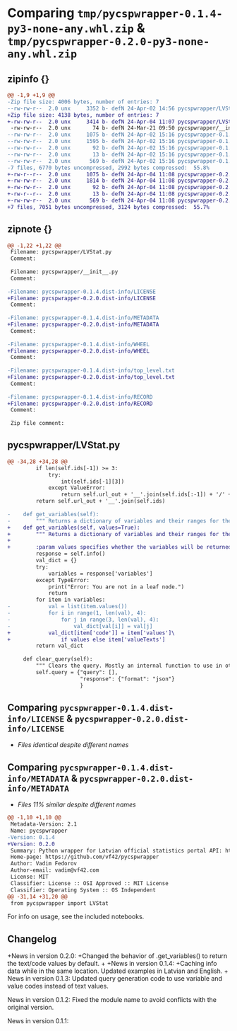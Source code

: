 # Comparing `tmp/pycspwrapper-0.1.4-py3-none-any.whl.zip` & `tmp/pycspwrapper-0.2.0-py3-none-any.whl.zip`

## zipinfo {}

```diff
@@ -1,9 +1,9 @@
-Zip file size: 4006 bytes, number of entries: 7
--rw-rw-r--  2.0 unx     3352 b- defN 24-Apr-02 14:56 pycspwrapper/LVStat.py
+Zip file size: 4138 bytes, number of entries: 7
+-rw-rw-r--  2.0 unx     3414 b- defN 24-Apr-04 11:07 pycspwrapper/LVStat.py
 -rw-rw-r--  2.0 unx       74 b- defN 24-Mar-21 09:50 pycspwrapper/__init__.py
--rw-rw-r--  2.0 unx     1075 b- defN 24-Apr-02 15:16 pycspwrapper-0.1.4.dist-info/LICENSE
--rw-rw-r--  2.0 unx     1595 b- defN 24-Apr-02 15:16 pycspwrapper-0.1.4.dist-info/METADATA
--rw-rw-r--  2.0 unx       92 b- defN 24-Apr-02 15:16 pycspwrapper-0.1.4.dist-info/WHEEL
--rw-rw-r--  2.0 unx       13 b- defN 24-Apr-02 15:16 pycspwrapper-0.1.4.dist-info/top_level.txt
--rw-rw-r--  2.0 unx      569 b- defN 24-Apr-02 15:16 pycspwrapper-0.1.4.dist-info/RECORD
-7 files, 6770 bytes uncompressed, 2992 bytes compressed:  55.8%
+-rw-r--r--  2.0 unx     1075 b- defN 24-Apr-04 11:08 pycspwrapper-0.2.0.dist-info/LICENSE
+-rw-rw-r--  2.0 unx     1814 b- defN 24-Apr-04 11:08 pycspwrapper-0.2.0.dist-info/METADATA
+-rw-rw-r--  2.0 unx       92 b- defN 24-Apr-04 11:08 pycspwrapper-0.2.0.dist-info/WHEEL
+-rw-r--r--  2.0 unx       13 b- defN 24-Apr-04 11:08 pycspwrapper-0.2.0.dist-info/top_level.txt
+-rw-rw-r--  2.0 unx      569 b- defN 24-Apr-04 11:08 pycspwrapper-0.2.0.dist-info/RECORD
+7 files, 7051 bytes uncompressed, 3124 bytes compressed:  55.7%
```

## zipnote {}

```diff
@@ -1,22 +1,22 @@
 Filename: pycspwrapper/LVStat.py
 Comment: 
 
 Filename: pycspwrapper/__init__.py
 Comment: 
 
-Filename: pycspwrapper-0.1.4.dist-info/LICENSE
+Filename: pycspwrapper-0.2.0.dist-info/LICENSE
 Comment: 
 
-Filename: pycspwrapper-0.1.4.dist-info/METADATA
+Filename: pycspwrapper-0.2.0.dist-info/METADATA
 Comment: 
 
-Filename: pycspwrapper-0.1.4.dist-info/WHEEL
+Filename: pycspwrapper-0.2.0.dist-info/WHEEL
 Comment: 
 
-Filename: pycspwrapper-0.1.4.dist-info/top_level.txt
+Filename: pycspwrapper-0.2.0.dist-info/top_level.txt
 Comment: 
 
-Filename: pycspwrapper-0.1.4.dist-info/RECORD
+Filename: pycspwrapper-0.2.0.dist-info/RECORD
 Comment: 
 
 Zip file comment:
```

## pycspwrapper/LVStat.py

```diff
@@ -34,28 +34,28 @@
         if len(self.ids[-1]) >= 3:
             try:
                 int(self.ids[-1][3])
             except ValueError:
                 return self.url_out + '__'.join(self.ids[:-1]) + '/' + self.ids[-1]
         return self.url_out + '__'.join(self.ids)
 
-    def get_variables(self):
-        """ Returns a dictionary of variables and their ranges for the bottom node. """
+    def get_variables(self, values=True):
+        """ Returns a dictionary of variables and their ranges for the bottom node. 
+        
+        :param values specifies whether the variables will be returned by code value (default) or by text value."""
         response = self.info()
         val_dict = {}
         try:
             variables = response['variables']
         except TypeError:
             print("Error: You are not in a leaf node.")
             return
         for item in variables:
-            val = list(item.values())
-            for i in range(1, len(val), 4):
-                for j in range(3, len(val), 4):
-                    val_dict[val[i]] = val[j]
+            val_dict[item['code']] = item['values']\
+                if values else item['valueTexts']
         return val_dict
 
     def clear_query(self):
         """ Clears the query. Mostly an internal function to use in others. """
         self.query = {"query": [], 
                       "response": {"format": "json"}
                       }
```

## Comparing `pycspwrapper-0.1.4.dist-info/LICENSE` & `pycspwrapper-0.2.0.dist-info/LICENSE`

 * *Files identical despite different names*

## Comparing `pycspwrapper-0.1.4.dist-info/METADATA` & `pycspwrapper-0.2.0.dist-info/METADATA`

 * *Files 11% similar despite different names*

```diff
@@ -1,10 +1,10 @@
 Metadata-Version: 2.1
 Name: pycspwrapper
-Version: 0.1.4
+Version: 0.2.0
 Summary: Python wrapper for Latvian official statistics portal API: https://stat.gov.lv/en/api-and-code-list-registry.
 Home-page: https://github.com/vf42/pycspwrapper
 Author: Vadim Fedorov
 Author-email: vadim@vf42.com
 License: MIT
 Classifier: License :: OSI Approved :: MIT License
 Classifier: Operating System :: OS Independent
@@ -31,14 +31,20 @@
 from pycspwrapper import LVStat
 ```
 
 For info on usage, see the included notebooks.
 
 ## Changelog
 
+News in version 0.2.0:
+Changed the behavior of .get_variables() to return the text/code values by default.
+
+News in version 0.1.4:
+Caching info data while in the same location. Updated examples in Latvian and English.
+
 News in version 0.1.3:
 Updated query generation code to use variable and value codes instead of text values.
 
 News in version 0.1.2:
 Fixed the module name to avoid conflicts with the original version.
 
 News in version 0.1.1:
```

